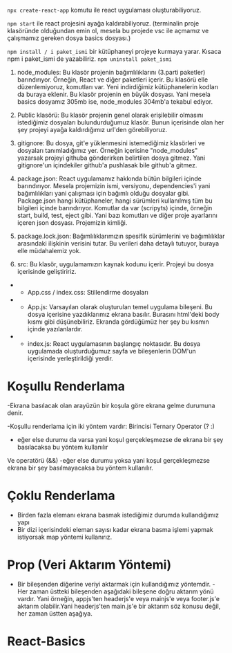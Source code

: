 `npx create-react-app` komutu ile react uygulaması oluşturabiliyoruz.

`npm start` ile react projesini ayağa kaldırabiliyoruz.
(terminalin proje klasöründe olduğundan emin ol, mesela bu projede vsc ile açmamız ve çalışmamız gereken dosya basics dosyası.)

`npm install / i paket_ismi` bir kütüphaneyi projeye kurmaya yarar. Kısaca npm i paket_ismi de yazabiliriz.
`npm uninstall paket_ismi`

1. node_modules: Bu klasör projenin bağımlılıklarını (3.parti paketler) barındırıyor. Örneğin, React ve diğer paketleri içerir. Bu klasörü elle düzenlemiyoruz, komutları var. Yeni indirdiğimiz kütüphanelerin kodları da buraya eklenir. Bu klasör projenin en büyük dosyası. Yani mesela basics dosyamız 305mb ise, node_modules 304mb'a tekabul ediyor.

2. Public klasörü: Bu klasör projenin genel olarak erişilebilir olmasını istediğimiz dosyaları bulundurduğumuz klasör. Bunun içerisinde olan her şey projeyi ayağa kaldırdığımız url'den görebiliyoruz.

3. gitignore: Bu dosya, git'e yüklenmesini istemediğimiz klasörleri ve dosyaları tanımladığımız yer. Örneğin içerisine "node_modules" yazarsak projeyi githuba gönderirken belirtilen dosya gitmez. Yani gitignore'un içindekiler github'a pushlasak bile github'a gitmez.

4. package.json: React uygulamamız hakkında bütün bilgileri içinde barındırıyor. Mesela projemizin ismi, versiyonu, dependencies'i yani bağımlılıkları yani çalışması için bağımlı olduğu dosyalar gibi. Package.json hangi kütüphaneler, hangi sürümleri kullanılmış tüm bu bilgileri içinde barındırıyor. Komutlar da var (scripyts) içinde, örneğin start, build, test, eject gibi.
   Yani bazı komutları ve diğer proje ayarlarını içeren json dosyası. Projemizin kimliği.

5. package.lock.json: Bağımlılıklarımızın spesifik sürümlerini ve bağımlılıklar arasındaki ilişkinin verisini tutar. Bu verileri daha detaylı tutuyor, buraya elle müdahalemiz yok.

6. src: Bu klasör, uygulamamızın kaynak kodunu içerir. Projeyi bu dosya içerisinde geliştiririz.

- - App.css / index.css: Stillendirme dosyaları

- - App.js: Varsayılan olarak oluşturulan temel uygulama bileşeni. Bu dosya içerisine yazdıklarımız ekrana basılır. Burasını html'deki body kısmı gibi düşünebiliriz. Ekranda gördüğümüz her şey bu kısmın içinde yazılanlardır.

- - index.js: React uygulamasının başlangıç noktasıdır. Bu dosya uygulamada oluşturduğumuz sayfa ve bileşenlerin DOM'un içerisinde yerleştirildiği yerdir.

# Koşullu Renderlama

-Ekrana basılacak olan arayüzün bir koşula göre ekrana gelme durumuna denir.

-Koşullu renderlama için iki yöntem vardır:
Birincisi Ternary Operator (? :)

- eğer else durumu da varsa yani koşul gerçekleşmezse de ekrana bir şey basılacaksa bu yöntem kullanılır

Ve operatörü (&&)
-eğer else durumu yoksa yani koşul gerçekleşmezse ekrana bir şey basılmayacaksa bu yöntem kullanılır.

# Çoklu Renderlama

- Birden fazla elemanı ekrana basmak istediğimiz durumda kullandığımız yapı
- Bir dizi içerisindeki eleman sayısı kadar ekrana basma işlemi yapmak istiyorsak map yöntemi kullanırız.

# Prop (Veri Aktarım Yöntemi)

- Bir bileşenden diğerine veriyi aktarmak için kullandığımız yöntemdir.
  -Her zaman üstteki bileşenden aşağıdaki bileşene doğru aktarım yönü vardır. Yani örneğin, appjs'ten headerjs'e veya mainjs'e veya footer.js'e aktarım olabilir.Yani headerjs'ten main.js'e bir aktarım söz konusu değil, her zaman üstten aşağıya.
# React-Basics
